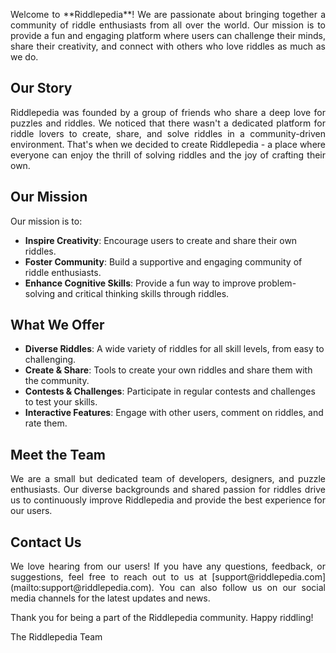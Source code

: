 <p align="justify">Welcome to **Riddlepedia**! We are passionate about bringing together a community of riddle enthusiasts from all over the world. Our mission is to provide a fun and engaging platform where users can challenge their minds, share their creativity, and connect with others who love riddles as much as we do.</p>

## Our Story

<p align="justify">Riddlepedia was founded by a group of friends who share a deep love for puzzles and riddles. We noticed that there wasn't a dedicated platform for riddle lovers to create, share, and solve riddles in a community-driven environment. That's when we decided to create Riddlepedia - a place where everyone can enjoy the thrill of solving riddles and the joy of crafting their own.</p>

## Our Mission

Our mission is to:
- **Inspire Creativity**: Encourage users to create and share their own riddles.
- **Foster Community**: Build a supportive and engaging community of riddle enthusiasts.
- **Enhance Cognitive Skills**: Provide a fun way to improve problem-solving and critical thinking skills through riddles.

## What We Offer

- **Diverse Riddles**: A wide variety of riddles for all skill levels, from easy to challenging.
- **Create & Share**: Tools to create your own riddles and share them with the community.
- **Contests & Challenges**: Participate in regular contests and challenges to test your skills.
- **Interactive Features**: Engage with other users, comment on riddles, and rate them.

## Meet the Team

<p align="justify">We are a small but dedicated team of developers, designers, and puzzle enthusiasts. Our diverse backgrounds and shared passion for riddles drive us to continuously improve Riddlepedia and provide the best experience for our users.</p>

## Contact Us

<p align="justify">We love hearing from our users! If you have any questions, feedback, or suggestions, feel free to reach out to us at [support@riddlepedia.com](mailto:support@riddlepedia.com). You can also follow us on our social media channels for the latest updates and news.

Thank you for being a part of the Riddlepedia community. Happy riddling!

The Riddlepedia Team
</p>

